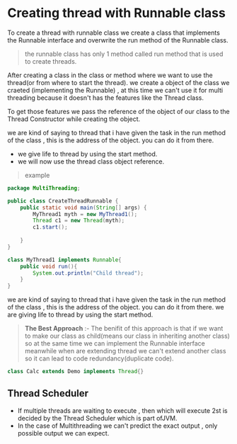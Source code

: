 # Creating thread with Runnable class
To create a thread with runnable class we create a class that implements the Runnable interface and overwrite the run method of the Runnable class.
> the runnable class has only 1 method called run method that is used to create threads.

After creating a class in the class or method where we want to use the thread(or from where to start the thread). we create a object of the class we craeted (implementing the Runnable) , at this time we can't use it for multi threading because it doesn't has the features like the Thread class.

To get those features we pass the reference of the object of our class to the Thread Constructor while creating the object.

we are kind of saying to thread that i have given the task in the run method of the class , this is the address of the object. you can do it from there.
* we give life to thread by using the start method. 
* we will now use the thread class object reference.

>example

```java
package MultiThreading;

public class CreateThreadRunnable {
    public static void main(String[] args) {
        MyThread1 myth = new MyThread1();
        Thread c1 = new Thread(myth);
        c1.start();
        
    }
}

class MyThread1 implements Runnable{
    public void run(){
        System.out.println("Child thread");
    }
}
```

we are kind of saying to thread that i have given the task in the run method of the class , this is the address of the object. you can do it from there.
we are giving life to thread by using the start method.

> **The Best Approach** :- The benifit of this approach is that if we want to make our class as child(means our class in inheriting another class) so at the same time we can implement the Runnable interface meanwhile when are extending thread we can't extend another class so it can lead to code redundancy(duplicate code).
```java
class Calc extends Demo implements Thread{}
```

## Thread Scheduler
* If multiple threads are waiting to execute , then which will execute 2st is decided by the Thread Scheduler which is part ofJVM.
* In the case of Multithreading we can't predict the exact output , only possible output we can expect.